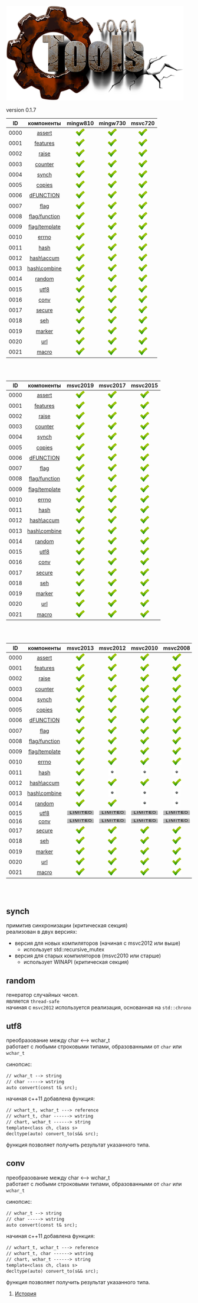 
[![logo](../logo.png)](../home.md "for developers") 

[L1]: ../images/limited-well.png   "2021y-03m-09d"
[B1]: ../images/limited-bad.png    "2021y-03m-09d"
[F1]: ../images/limited-fail.png   "2021y-03m-09d"

[P1]: ../images/progress.png       "2021y-03m-09d"
[X1]: ../images/failed.png         "2021y-03m-09d"
[V1]: ../images/success.png        "2021y-03m-09d"
[E1]: ../images/nodata.png         "2021y-03m-09d"
[N1]: ../images/na.png             "2021y-03m-09d"

version 0.1.7  

| **ID** | **компоненты**      |  mingw810   |  mingw730   |  msvc720    |  
|:------:|:-------------------:|:-----------:|:-----------:|:-----------:|  
|  0000  | [assert][00]        | [![V1]][00] | [![V1]][00] | [![V1]][00] |  
|  0001  | [features][01]      | [![V1]][01] | [![V1]][01] | [![V1]][01] |  
|  0002  | [raise][02]         | [![V1]][02] | [![V1]][02] | [![V1]][02] |  
|  0003  | [counter][03]       | [![V1]][03] | [![V1]][03] | [![V1]][03] |  
|  0004  | [synch][04]         | [![V1]][04] | [![V1]][04] | [![V1]][04] |  
|  0005  | [copies][05]        | [![V1]][05] | [![V1]][05] | [![V1]][05] |  
|  0006  | [dFUNCTION][06]     | [![V1]][06] | [![V1]][06] | [![V1]][06] |  
|  0007  | [flag][07]          | [![V1]][07] | [![V1]][07] | [![V1]][07] |  
|  0008  | [flag/function][08] | [![V1]][08] | [![V1]][08] | [![V1]][08] |  
|  0009  | [flag/template][09] | [![V1]][09] | [![V1]][09] | [![V1]][09] |  
|  0010  | [errno][10]         | [![V1]][10] | [![V1]][10] | [![V1]][10] |  
|  0011  | [hash][11]          | [![V1]][11] | [![V1]][11] | [![V1]][11] |  
|  0012  | [hash\accum][12]    | [![V1]][12] | [![V1]][12] | [![V1]][12] |  
|  0013  | [hash\combine][13]  | [![V1]][13] | [![V1]][13] | [![V1]][13] |  
|  0014  | [random][14]        | [![V1]][14] | [![V1]][14] | [![V1]][14] |  
|  0015  | [utf8][15]          | [![V1]][15] | [![V1]][15] | [![V1]][15] |  
|  0016  | [conv][16]          | [![V1]][16] | [![V1]][16] | [![V1]][16] |  
|  0017  | [secure][17]        | [![V1]][17] | [![V1]][17] | [![V1]][17] |  
|  0018  | [seh][18]           | [![V1]][18] | [![V1]][18] | [![V1]][18] |  
|  0019  | [marker][19]        | [![V1]][19] | [![V1]][19] | [![V1]][19] |  
|  0020  | [url][20]           | [![V1]][20] | [![V1]][20] | [![V1]][20] |  
|  0021  | [macro][21]         | [![V1]][21] | [![V1]][21] | [![V1]][21] |  

<br />
<br />

| **ID** | **компоненты**      |  msvc2019   |  msvc2017   |  msvc2015   |  
|:------:|:-------------------:|:-----------:|:-----------:|:-----------:|  
|  0000  | [assert][00]        | [![V1]][00] | [![V1]][00] | [![V1]][00] |  
|  0001  | [features][01]      | [![V1]][01] | [![V1]][01] | [![V1]][01] |  
|  0002  | [raise][02]         | [![V1]][02] | [![V1]][02] | [![V1]][02] |  
|  0003  | [counter][03]       | [![V1]][03] | [![V1]][03] | [![V1]][03] |  
|  0004  | [synch][04]         | [![V1]][04] | [![V1]][04] | [![V1]][04] |  
|  0005  | [copies][05]        | [![V1]][05] | [![V1]][05] | [![V1]][05] |  
|  0006  | [dFUNCTION][06]     | [![V1]][06] | [![V1]][06] | [![V1]][06] |  
|  0007  | [flag][07]          | [![V1]][07] | [![V1]][07] | [![V1]][07] |  
|  0008  | [flag/function][08] | [![V1]][08] | [![V1]][08] | [![V1]][08] |  
|  0009  | [flag/template][09] | [![V1]][09] | [![V1]][09] | [![V1]][09] |  
|  0010  | [errno][10]         | [![V1]][10] | [![V1]][10] | [![V1]][10] |  
|  0011  | [hash][11]          | [![V1]][11] | [![V1]][11] | [![V1]][11] |  
|  0012  | [hash\accum][12]    | [![V1]][12] | [![V1]][12] | [![V1]][12] |  
|  0013  | [hash\combine][13]  | [![V1]][13] | [![V1]][13] | [![V1]][13] |  
|  0014  | [random][14]        | [![V1]][14] | [![V1]][14] | [![V1]][14] |  
|  0015  | [utf8][15]          | [![V1]][15] | [![V1]][15] | [![V1]][15] |  
|  0016  | [conv][16]          | [![V1]][16] | [![V1]][16] | [![V1]][16] |  
|  0017  | [secure][17]        | [![V1]][17] | [![V1]][17] | [![V1]][17] |  
|  0018  | [seh][18]           | [![V1]][18] | [![V1]][18] | [![V1]][18] |  
|  0019  | [marker][19]        | [![V1]][19] | [![V1]][19] | [![V1]][19] |  
|  0020  | [url][20]           | [![V1]][20] | [![V1]][20] | [![V1]][20] |  
|  0021  | [macro][21]         | [![V1]][21] | [![V1]][21] | [![V1]][21] |  

<br />
<br />

| **ID** | **компоненты**      |  msvc2013   |  msvc2012   |  msvc2010   |  msvc2008   |  
|:------:|:-------------------:|:-----------:|:-----------:|:-----------:|:-----------:|  
|  0000  | [assert][00]        | [![V1]][00] | [![V1]][00] | [![V1]][00] | [![V1]][00] |  
|  0001  | [features][01]      | [![V1]][01] | [![V1]][01] | [![V1]][01] | [![V1]][01] |  
|  0002  | [raise][02]         | [![V1]][02] | [![V1]][02] | [![V1]][02] | [![V1]][02] |  
|  0003  | [counter][03]       | [![V1]][03] | [![V1]][03] | [![V1]][03] | [![V1]][03] |  
|  0004  | [synch][04]         | [![V1]][04] | [![V1]][04] | [![V1]][04] | [![V1]][04] |  
|  0005  | [copies][05]        | [![V1]][05] | [![V1]][05] | [![V1]][05] | [![V1]][05] |  
|  0006  | [dFUNCTION][06]     | [![V1]][06] | [![V1]][06] | [![V1]][06] | [![V1]][06] |  
|  0007  | [flag][07]          | [![V1]][07] | [![V1]][07] | [![V1]][07] | [![V1]][07] |  
|  0008  | [flag/function][08] | [![V1]][08] | [![V1]][08] | [![V1]][08] | [![V1]][08] |  
|  0009  | [flag/template][09] | [![V1]][09] | [![V1]][09] | [![V1]][09] | [![V1]][09] |  
|  0010  | [errno][10]         | [![V1]][10] | [![V1]][10] | [![V1]][10] | [![V1]][10] |  
|  0011  | [hash][11]          | [![V1]][11] | [![E1]][11] | [![E1]][11] | [![E1]][11] |  
|  0012  | [hash\accum][12]    | [![V1]][12] | [![V1]][12] | [![V1]][12] | [![V1]][11] |  
|  0013  | [hash\combine][13]  | [![V1]][13] | [![E1]][13] | [![E1]][13] | [![E1]][11] |  
|  0014  | [random][14]        | [![V1]][14] | [![V1]][14] | [![E1]][14] | [![E1]][14] |  
|  0015  | [utf8][15]          | [![L1]][15] | [![L1]][15] | [![L1]][15] | [![L1]][15] |  
|  0016  | [conv][16]          | [![L1]][16] | [![L1]][16] | [![L1]][16] | [![L1]][16] |  
|  0017  | [secure][17]        | [![V1]][17] | [![V1]][17] | [![V1]][17] | [![V1]][17] |  
|  0018  | [seh][18]           | [![V1]][18] | [![V1]][18] | [![V1]][18] | [![V1]][18] |  
|  0019  | [marker][19]        | [![V1]][19] | [![V1]][19] | [![V1]][19] | [![V1]][19] |  
|  0020  | [url][20]           | [![V1]][20] | [![V1]][20] | [![V1]][20] | [![V1]][20] |  
|  0021  | [macro][21]         | [![V1]][21] | [![V1]][21] | [![V1]][21] | [![V1]][20] |  

<br />
<br />

[00]: #assert         "подключает assert только в дебаге"  
[01]: #features       "определяет технические возможности компилятора"  
[02]: #raise          "определяет технические возможности компилятора"  
[03]: #counter        "атомарный счетчик"  
[04]: #synch          "примитив синхронизации (критическая секция)"  
[05]: #copies         "позволяет определить количество объектов класса"  
[06]: #dFUNCTION      "макрос раскрывается в текстовое имя функции"  
[07]: #flag           "класс для работы с битовыми флагами (thread-safe)"  
[08]: #flag_function  "набор свободных функций для работы с битовыми флагами"  
[09]: #flag_template  "набор шаблоно-мета-функций для работы с битовыми флагами"  
[10]: #errno          "преобразование LastError в текст"  
[11]: #hash           "рассчитывает хэш любого произвольного объекта"  
[12]: #hash_accum     "умеет аккумулировать хэш составного объекта"  
[13]: #hash_combine   "умеет комбинировать несколько хэшей"  
[14]: #random         "генератор случайных чисел. начиная с msvc2015 - thread-safe"  
[15]: #utf8           "преобразование utf8 <--> wchar_t"  
[16]: #conv           "преобразование char <--> wchar_t"  
[17]: #secure         "шифрование сообщений"  
[18]: #seh            "seh-защита от сбоев"  
[19]: #marker         "маркер позволяет отмечать факт возникновения событий"  
[20]: #url            "web запрос по указанному url"  
[21]: #macro          "магия препроцессора (макросы с переменным количеством аргументом)"  

## synch
примитив синхронизации (критическая секция)  
реализован в двух версиях:   
  - версия для новых компиляторов (начиная с msvc2012 или выше)  
    - использует std::recursive_mutex  
  - версия для старых компиляторов (msvc2010 или старше)  
    - использует WINAPI (критическая секция)  

## random
генератор случайных чисел.  
является `thread-safe`  
начиная с `msvc2012` используется реализация, 
основанная на `std::chrono`  



## utf8
преобразование между char <--> wchar_t  
работает с любыми строковыми типами, образованными от `char` или `wchar_t`

синопсис:
``` 
// wchar_t --> string
// char -----> wstring                          
auto convert(const t& src);
```

начиная с++11 добавлена функция:
```                           
// wchart_t, wchar_t ---> reference
// wchart_t, char ------> wstring
// chart, wchar_t ------> string
template<class ch, class s>
decltype(auto) convert_to(s&& src);
```
функция позволяет получить результат указанного типа.


## conv
преобразование между char <--> wchar_t  
работает с любыми строковыми типами, образованными от `char` или `wchar_t`

синопсис:
``` 
// wchar_t --> string
// char -----> wstring                          
auto convert(const t& src);
```

начиная с++11 добавлена функция:
```                           
// wchart_t, wchar_t ---> reference
// wchart_t, char ------> wstring
// chart, wchar_t ------> string
template<class ch, class s>
decltype(auto) convert_to(s&& src);
```
функция позволяет получить результат указанного типа.




1) [История](../history.md)  


